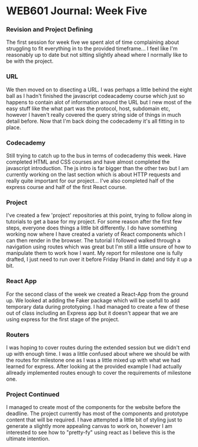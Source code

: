 # WEB601 Journal: Week Five

### Revision and Project Defining
The first session for week five we spent alot of time complaining about struggling to fit everything in to the provided timeframe... I feel like I'm reasonably up to date but not sitting slightly ahead where I normally like to be with the project.

### URL
We then moved on to disecting a URL. I was perhaps a little behind the eight ball as I hadn't finished the javascript codeacademy course which just so happens to contain alot of information around the URL but I new most of the easy stuff like the what part was the protocol, host, subdomain etc, however I haven't really covered the query string side of things in much detail before. Now that I'm back doing the codecademy it's all fitting in to place.

### Codecademy
Still trying to catch up to the bus in terms of codecademy this week. Have completed HTML and CSS courses and have almost completed the javascript introduction. The js intro is far bigger than the other two but I am currently working on the last section which is about HTTP requests and really quite important for our project... I've also completed half of the express course and half of the first React course.

### Project
I've created a few 'project' repositories at this point, trying to follow along in tutorials to get a base for my project. For some reason after the first few steps, everyone does things a little bit differently. I do have something working now where I have created a variety of React components which I can then render in the browser. The tutorial I followed walked through a navigation using routes which was great but I'm still a little unsure of how to manipulate them to work how I want. My report for milestone one is fully drafted, I just need to run over it before Friday (Hand in date) and tidy it up a bit.

### React App
For the second class of the week we created a React-App from the ground up. We looked at adding the Faker package which will be usefull to add temporary data during prototyping. I had managed to create a few of these out of class including an Express app but it doesn't appear that we are using express for the first stage of the project.

### Routers
I was hoping to cover routes during the extended session but we didn't end up with enough time. I was a little confused about where we should be with the routes for milestone one as I was a little mixed up with what we had learned for express. After looking at the provided example I had actually allready implemented routes enough to cover the requirements of milestone one.

### Project Continued
I managed to create most of the components for the website before the deadline. The project currently has most of the components and prototype content that will be required. I have attempted a little bit of styling just to generate a slightly more appealing canvas to work on, however I am interested to see how to "pretty-fy" using react as I believe this is the ultimate intention.  
